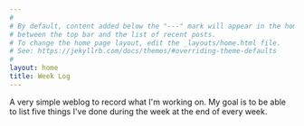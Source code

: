 ```yaml
---
#
# By default, content added below the "---" mark will appear in the home page
# between the top bar and the list of recent posts.
# To change the home page layout, edit the _layouts/home.html file.
# See: https://jekyllrb.com/docs/themes/#overriding-theme-defaults
#
layout: home
title: Week Log
---
```


A very simple weblog to record what I'm working on.
My goal is to be able to list five things I've done during the week
at the end of every week.
